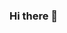 ### Hi there 👋

<!--
**DanielFocyl/DanielFocyl** is a ✨ _special_ ✨ repository because its `README.md` (this file) appears on your GitHub profile.

Here are some ideas to get you started:

- 🔭 I’m currently working on web design
- 🌱 I’m currently learning CSS
- 👯 I’m looking to collaborate on web projects
- 🤔 I’m looking for help with HTML
- 💬 Ask me about ...
- 📫 How to reach me: ...
- 😄 Pronouns: ...
- ⚡ Fun fact: ...
-->
